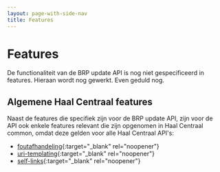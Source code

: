 ```yaml
---
layout: page-with-side-nav
title: Features
---
```

# Features
De functionaliteit van de BRP update API is nog niet gespecificeerd in features. Hieraan wordt nog gewerkt. Even geduld nog.

## Algemene Haal Centraal features
Naast de features die specifiek zijn voor de BRP update API, zijn voor de API ook enkele features relevant die zijn opgenomen in Haal Centraal common, omdat deze gelden voor alle Haal Centraal API's:
- [foutafhandeling](https://github.com/VNG-Realisatie/Haal-Centraal-common/blob/master/features/foutafhandeling.feature){:target="_blank" rel="noopener"}
- [uri-templating](https://github.com/VNG-Realisatie/Haal-Centraal-common/blob/master/features/uri-templating.feature){:target="_blank" rel="noopener"}
- [self-links](https://github.com/VNG-Realisatie/Haal-Centraal-common/blob/master/features/self-links.feature){:target="_blank" rel="noopener"}
